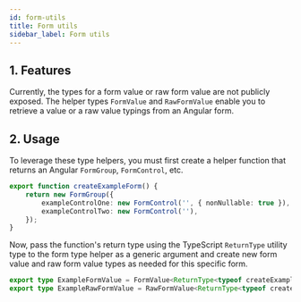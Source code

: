 ```yaml
---
id: form-utils
title: Form utils
sidebar_label: Form utils
---
```


## 1. Features

Currently, the types for a form value or raw form value are not publicly exposed. The helper types `FormValue` and `RawFormValue` enable you to retrieve a value or a raw value typings from an Angular form.

## 2. Usage

To leverage these type helpers, you must first create a helper function that returns an Angular `FormGroup`, `FormControl`, etc.

```ts
export function createExampleForm() {
	return new FormGroup({
		exampleControlOne: new FormControl('', { nonNullable: true }),
		exampleControlTwo: new FormControl(''),
	});
}
```

Now, pass the function's return type using the TypeScript `ReturnType` utility type to the form type helper as a generic argument and create new form value and raw form value types as needed for this specific form.

```ts
export type ExampleFormValue = FormValue<ReturnType<typeof createExampleForm>>;
export type ExampleRawFormValue = RawFormValue<ReturnType<typeof createExampleForm>>;
```
